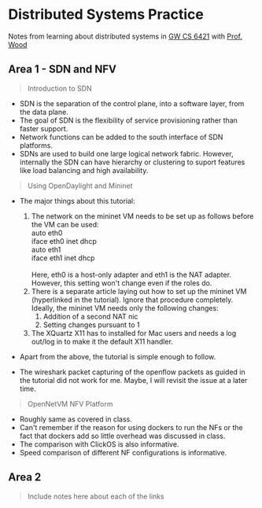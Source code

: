 # Distributed Systems Practice
Notes from learning about distributed systems in [GW CS 6421](https://gwdistsys18.github.io/) with [Prof. Wood](https://faculty.cs.gwu.edu/timwood/)

## Area 1 - SDN and NFV
> Introduction to SDN
  - SDN is the separation of the control plane, into a software layer, from the data plane.
  - The goal of SDN is the flexibility of service provisioning rather than faster support.
  - Network functions can be added to the south interface of SDN platforms.
  - SDNs are used to build one large logical network fabric. However, internally the SDN can have hierarchy or clustering to suport features like load balancing and high availability.
  
> Using OpenDaylight and Mininet
  - The major things about this tutorial:
    1. The network on the mininet VM needs to be set up as follows before the VM can be used:<br>
        auto eth0<br>
        iface eth0 inet dhcp<br>
        auto eth1<br>
        iface eth1 inet dhcp<br>
        <br>
        Here, eth0 is a host-only adapter and eth1 is the NAT adapter. However, this setting won't change even if the roles do.
    2. There is a separate article laying out how to set up the mininet VM (hyperlinked in the tutorial). Ignore that procedure completely. Ideally, the mininet VM needs only the following changes:
        1. Addition of a second NAT nic
        2. Setting changes pursuant to 1
    3. The XQuartz X11 has to installed for Mac users and needs a log out/log in to make it the default X11 handler.
    
  - Apart from the above, the tutorial is simple enough to follow.
  - The wireshark packet capturing of the openflow packets as guided in the tutorial did not work for me. Maybe, I will revisit the issue at a later time.

> OpenNetVM NFV Platform
  - Roughly same as covered in class.
  - Can't remember if the reason for using dockers to run the NFs or the fact that dockers add so little overhead was discussed in class.
  - The comparison with ClickOS is also informative.
  - Speed comparison of different NF configurations is informative.

## Area 2
> Include notes here about each of the links
